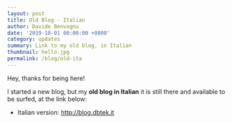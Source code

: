 ```yaml
---
layout: post
title: Old Blog - Italian
author: Davide Benvegnu
date: '2019-10-01 00:00:00 +0800'
category: updates
summary: Link to my old blog, in Italian 
thumbnail: hello.jpg
permalink: /blog/old-ita
---
```


Hey, thanks for being here!

I started a new blog, but my __old blog in Italian__ it is still there and available to be surfed, at the link below:

- Italian version: <http://blog.dbtek.it>
